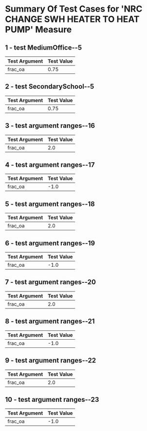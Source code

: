 # Summary Of Test Cases for 'NRC CHANGE SWH HEATER TO HEAT PUMP' Measure
 
## 1 - test MediumOffice--5
| Test Argument | Test Value |
| ------------- | ---------- |
| frac_oa |0.75 |
 
## 2 - test SecondarySchool--5
| Test Argument | Test Value |
| ------------- | ---------- |
| frac_oa |0.75 |
 
## 3 - test argument ranges--16
| Test Argument | Test Value |
| ------------- | ---------- |
| frac_oa |2.0 |
 
## 4 - test argument ranges--17
| Test Argument | Test Value |
| ------------- | ---------- |
| frac_oa |-1.0 |
 
## 5 - test argument ranges--18
| Test Argument | Test Value |
| ------------- | ---------- |
| frac_oa |2.0 |
 
## 6 - test argument ranges--19
| Test Argument | Test Value |
| ------------- | ---------- |
| frac_oa |-1.0 |
 
## 7 - test argument ranges--20
| Test Argument | Test Value |
| ------------- | ---------- |
| frac_oa |2.0 |
 
## 8 - test argument ranges--21
| Test Argument | Test Value |
| ------------- | ---------- |
| frac_oa |-1.0 |
 
## 9 - test argument ranges--22
| Test Argument | Test Value |
| ------------- | ---------- |
| frac_oa |2.0 |
 
## 10 - test argument ranges--23
| Test Argument | Test Value |
| ------------- | ---------- |
| frac_oa |-1.0 |
 
